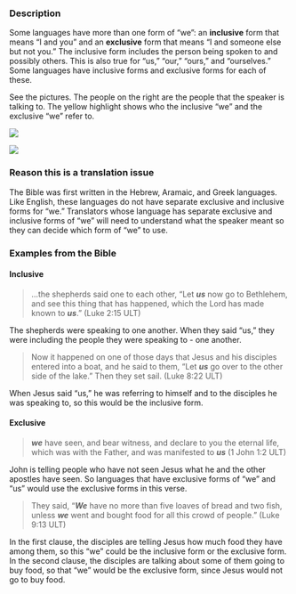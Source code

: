 

### Description

Some languages have more than one form of “we”: an **inclusive** form that means “I and you” and an **exclusive** form that means “I and someone else but not you.” The inclusive form includes the person being spoken to and possibly others. This is also true for “us,” “our,” “ours,” and “ourselves.” Some languages have inclusive forms and exclusive forms for each of these.

See the pictures. The people on the right are the people that the speaker is talking to. The yellow highlight shows who the inclusive “we” and the exclusive “we” refer to.

![](https://cdn.door43.org/ta/jpg/vocabulary/we_us_inclusive.jpg)

![](https://cdn.door43.org/ta/jpg/vocabulary/we_us_exclusive.jpg)

### Reason this is a translation issue

The Bible was first written in the Hebrew, Aramaic, and Greek languages. Like English, these languages do not have separate exclusive and inclusive forms for “we.” Translators whose language has separate exclusive and inclusive forms of “we” will need to understand what the speaker meant so they can decide which form of “we” to use.

### Examples from the Bible

#### Inclusive

> …the shepherds said one to each other, “Let ***us*** now go to Bethlehem, and see this thing that has happened, which the Lord has made known to ***us***.” (Luke 2:15 ULT)

The shepherds were speaking to one another. When they said “us,” they were including the people they were speaking to - one another.

> Now it happened on one of those days that Jesus and his disciples entered into a boat, and he said to them, “Let ***us*** go over to the other side of the lake.” Then they set sail. (Luke 8:22 ULT)

When Jesus said “us,” he was referring to himself and to the disciples he was speaking to, so this would be the inclusive form.

#### Exclusive

> ***we*** have seen, and bear witness, and declare to you the eternal life, which was with the Father, and was manifested to ***us*** (1 John 1:2 ULT)

John is telling people who have not seen Jesus what he and the other apostles have seen. So languages that have exclusive forms of “we” and “us” would use the exclusive forms in this verse.

> They said, “***We*** have no more than five loaves of bread and two fish, unless ***we*** went and bought food for all this crowd of people.” (Luke 9:13 ULT)

In the first clause, the disciples are telling Jesus how much food they have among them, so this “we” could be the inclusive form or the exclusive form. In the second clause, the disciples are talking about some of them going to buy food, so that “we” would be the exclusive form, since Jesus would not go to buy food.
